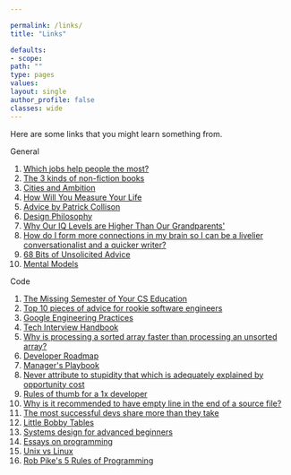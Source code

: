 ```yaml
---

permalink: /links/
title: "Links"

defaults:
- scope:
path: ""
type: pages
values:
layout: single
author_profile: false
classes: wide
---
```


Here are some links that you might learn something from.

General

1. [Which jobs help people the most?](https://80000hours.org/career-guide/high-impact-jobs/)
2. [The 3 kinds of non-fiction books](https://commoncog.com/blog/the-3-kinds-of-non-fiction-book/) 
3. [Cities and Ambition](http://www.paulgraham.com/cities.html)
4. [How Will You Measure Your Life](https://hbr.org/2010/07/how-will-you-measure-your-life)
5. [Advice by Patrick Collison](https://patrickcollison.com/advice)
6. [Design Philosophy](http://www.paulgraham.com/design.html)
7. [Why Our IQ Levels are Higher Than Our Grandparents'](https://www.ted.com/talks/james_flynn_why_our_iq_levels_are_higher_than_our_grandparents/discussion?utm_campaign=BeepBeepBites%20-%20Nieuwsbrief&utm_source=hs_email&utm_medium=email&_hsenc=p2ANqtz-_2hFqnJe7bosPi-VvlewtW941D69tVvFt6qM1IybJvfE20MndKH58gdlK6LNcrEfTIfKHz) 
8. [How do I form more connections in my brain so I can be a livelier conversationalist and a quicker writer?](https://www.quora.com/How-do-I-form-more-connections-in-my-brain-so-I-can-be-a-livelier-conversationalist-and-a-quicker-writer/answer/Asher-Nitin?ch=99&share=bd3a6f38&srid=5Tf9)
9. [68 Bits of Unsolicited Advice](https://kk.org/thetechnium/68-bits-of-unsolicited-advice/)
10. [Mental Models](https://fs.blog/mental-models/#what_are_mental_models)

Code

1. [The Missing Semester of Your CS Education](https://missing.csail.mit.edu/)
2. [Top 10 pieces of advice for rookie software engineers](https://blog.gds-gov.tech/top-10-pieces-of-advice-for-rookie-software-engineer-f1a2b38f1d56) 
3. [Google Engineering Practices](https://google.github.io/eng-practices/)
4. [Tech Interview Handbook](https://yangshun.github.io/tech-interview-handbook/)
5. [Why is processing a sorted array faster than processing an unsorted array?](https://stackoverflow.com/questions/11227809/why-is-processing-a-sorted-array-faster-than-processing-an-unsorted-array)
6. [Developer Roadmap](https://github.com/kamranahmedse/developer-roadmap)
7. [Manager's Playbook](https://github.com/ksindi/managers-playbook)
8. [Never attribute to stupidity that which is adequately explained by opportunity cost](https://erikbern.com/2020/03/10/never-attribute-to-stupidity-that-which-is-adequately-explained-by-opportunity-cost.html)
9.  [Rules of thumb for a 1x developer](https://muldoon.cloud/programming/2020/04/17/programming-rules-thumb.html)
10. [Why is it recommended to have empty line in the end of a source file?](https://stackoverflow.com/questions/2287967/why-is-it-recommended-to-have-empty-line-in-the-end-of-a-source-file)
11. [The most successful devs share more than they take](https://stackoverflow.blog/2020/05/14/the-most-successful-developers-share-more-than-they-take/?cb=1)
12. [Little Bobby Tables](https://www.explainxkcd.com/wiki/index.php/Little_Bobby_Tables)
13. [Systems design for advanced beginners](https://robertheaton.com/2020/04/06/systems-design-for-advanced-beginners/)
14. [Essays on programming](https://www.benkuhn.net/progessays/)
15. [Unix vs Linux](https://www.youtube.com/watch?v=jowCUo_UGts)
16. [Rob Pike's 5 Rules of Programming](http://users.ece.utexas.edu/~adnan/pike.html)